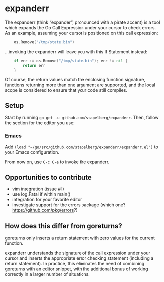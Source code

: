 # expanderr

The expanderr (think “expander”, pronounced with a pirate accent) is a tool
which expands the Go Call Expression under your cursor to check errors. As an
example, assuming your cursor is positioned on this call expression:

```go
	os.Remove("/tmp/state.bin")
```

…invoking the expanderr will leave you with this If Statement instead:

```go
	if err := os.Remove("/tmp/state.bin"); err != nil {
		return err
	}
```

Of course, the return values match the enclosing function signature, functions
returning more than one argument are supported, and the local scope is
considered to ensure that your code still compiles.

## Setup

Start by running `go get -u github.com/stapelberg/expanderr`. Then, follow the
section for the editor you use:

### Emacs

Add `(load "~/go/src/github.com/stapelberg/expanderr/expanderr.el")` to your Emacs configuration.

From now on, use `C-c C-e` to invoke the expanderr.

## Opportunities to contribute

* vim integration (issue #1)
* use log.Fatal if within main()
* integration for your favorite editor
* investigate support for the errors package (which one? https://github.com/pkg/errors?)

## How does this differ from goreturns?

goreturns only inserts a return statement with zero values for the current
function.

expanderr understands the signature of the call expression under your cursor and
inserts the appropriate error checking statement (including a return
statement). In practice, this eliminates the need of combining goreturns with an
editor snippet, with the additional bonus of working correctly in a larger
number of situations.

